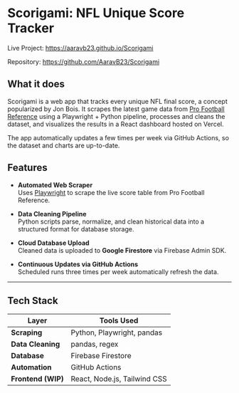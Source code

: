 # Scorigami: NFL Unique Score Tracker

Live Project: https://aaravb23.github.io/Scorigami

Repository: https://github.com/AaravB23/Scorigami

## What it does
Scorigami is a web app that tracks every unique NFL final score, a concept popularized by Jon Bois.
It scrapes the latest game data from [Pro Football Reference](https://www.pro-football-reference.com/boxscores/game-scores.htm) 
using a Playwright + Python pipeline, processes and cleans the dataset, and visualizes the results in a React dashboard hosted on Vercel.

The app automatically updates a few times per week via GitHub Actions, so the dataset and charts are up-to-date.

## Features

- **Automated Web Scraper**  
  Uses [Playwright](https://playwright.dev/python/docs/intro) to scrape the live score table from Pro Football Reference.
  
- **Data Cleaning Pipeline**  
  Python scripts parse, normalize, and clean historical data into a structured format for database storage.

- **Cloud Database Upload**  
  Cleaned data is uploaded to **Google Firestore** via Firebase Admin SDK.

- **Continuous Updates via GitHub Actions**  
  Scheduled runs three times per week automatically refresh the data.

---

## Tech Stack

| Layer | Tools Used |
|-------|-------------|
| **Scraping** | Python, Playwright, pandas |
| **Data Cleaning** | pandas, regex |
| **Database** | Firebase Firestore |
| **Automation** | GitHub Actions |
| **Frontend (WIP)** | React, Node.js, Tailwind CSS |

